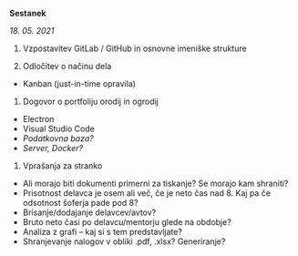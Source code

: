 ﻿**Sestanek**

*18. 05. 2021*

1. Vzpostavitev GitLab / GitHub in osnovne imeniške strukture

1. Odločitev o načinu dela
- Kanban (just-in-time opravila)

1. Dogovor o portfoliju orodij in ogrodij
- Electron
- Visual Studio Code
- *Podatkovna baza?*
- *Server, Docker?*

1. Vprašanja za stranko
- Ali morajo biti dokumenti primerni za tiskanje? Se morajo kam shraniti?
- Prisotnost delavca je osem ali več, če je neto čas nad 8. Kaj pa če odsotnost šoferja pade pod 8?
- Brisanje/dodajanje delavcev/avtov?
- Bruto neto časi po delavcu/mentorju glede na obdobje?
- Analiza z grafi – kaj si s tem predstavljate?
- Shranjevanje nalogov v obliki .pdf, .xlsx? Generiranje?

